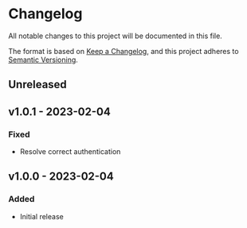 # Changelog

All notable changes to this project will be documented in this file.

The format is based on [Keep a Changelog](https://keepachangelog.com), and this project adheres to [Semantic Versioning](https://semver.org).

## Unreleased

## v1.0.1 - 2023-02-04

### Fixed
- Resolve correct authentication

## v1.0.0 - 2023-02-04

### Added
- Initial release
